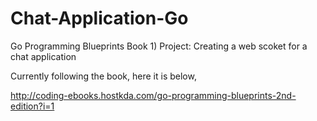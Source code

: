 # Chat-Application-Go
Go Programming Blueprints Book 1) Project: Creating a web scoket for a chat application


Currently following the book, here it is below,

http://coding-ebooks.hostkda.com/go-programming-blueprints-2nd-edition?i=1
